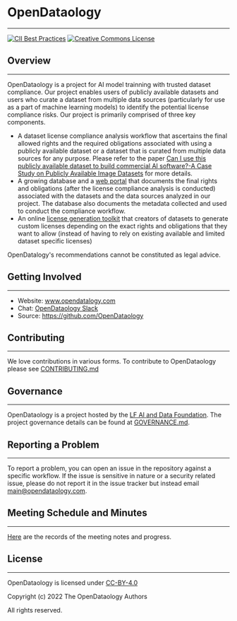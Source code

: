 # OpenDataology

----

[![CII Best Practices](https://bestpractices.coreinfrastructure.org/projects/6032/badge)](https://bestpractices.coreinfrastructure.org/projects/6032) <a rel="license" href="http://creativecommons.org/licenses/by/4.0/"><img alt="Creative Commons License" style="border-width:0" src="https://i.creativecommons.org/l/by/4.0/88x31.png" /></a><br />

## Overview

----

OpenDataology is a project for AI model trainning with trusted dataset compliance. Our project enables users of publicly available datasets and users who curate a dataset from multiple data sources (particularly for use as a part of machine learning models) to identify the potential license compliance risks. Our project is primarily comprised of three key components. 

* A dataset license compliance analysis workflow that ascertains the final allowed rights and the required obligations associated with using a publicly available dataset or a dataset that is curated from multiple data sources for any purpose. Please refer to the paper [Can I use this publicly available dataset to build commercial AI software?-A Case Study on Publicly Available Image Datasets](Paper_license_compliance.pdf) for more details.
* A growing database and a [web portal](https://github.com/OpenDataology/portal-frontend) that documents the final rights and obligations (after the license compliance analysis is conducted) associated with the datasets and the data sources analyzed in our project. The database also documents the metadata collected and used to conduct the compliance workflow.
* An online [license generation toolkit](https://github.com/OpenDataology/license-generator) that creators of datasets to generate custom licenses depending on the exact rights and obligations that they want to allow (instead of having to rely on existing available and limited dataset specific licenses)

OpenDatalogy's recommendations cannot be constituted as legal advice.

## Getting Involved

----

* Website: www.opendatalogy.com
* Chat: [OpenDataology Slack](https://join.slack.com/t/dataset-license/shared_invite/zt-1823jgzvb-3ExLy22G4fKSaTYdXb9fYQ)
* Source: https://github.com/OpenDataology

## Contributing

----

We love contributions in various forms. To contribute to OpenDataology please see [CONTRIBUTING.md](CONTRIBUTING.md)

## Governance

----

OpenDataology is a project hosted by the [LF AI and Data Foundation](https://lfaidata.foundation). The project governance details can be found at [GOVERNANCE.md](GOVERNANCE.md).

## Reporting a Problem

----

To report a problem, you can open an issue in the repository against a specific workflow. If the issue is sensitive in nature or a security related issue, please do not report it in the issue tracker but instead email main@opendataology.com.

## Meeting Schedule and Minutes

----

[Here](https://github.com/OpenDataology/community) are the records of the meeting notes and progress.

## License

----

OpenDataology is licensed under [CC-BY-4.0](https://creativecommons.org/licenses/by/4.0/legalcode)

Copyright (c) 2022 The OpenDataology Authors

All rights reserved.
